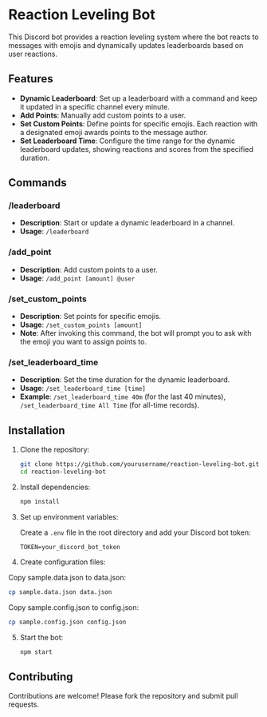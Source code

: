 # Reaction Leveling Bot

This Discord bot provides a reaction leveling system where the bot reacts to messages with emojis and dynamically updates leaderboards based on user reactions.

## Features

- **Dynamic Leaderboard**: Set up a leaderboard with a command and keep it updated in a specific channel every minute.
- **Add Points**: Manually add custom points to a user.
- **Set Custom Points**: Define points for specific emojis. Each reaction with a designated emoji awards points to the message author.
- **Set Leaderboard Time**: Configure the time range for the dynamic leaderboard updates, showing reactions and scores from the specified duration.

## Commands

### /leaderboard

- **Description**: Start or update a dynamic leaderboard in a channel.
- **Usage**: `/leaderboard`

### /add_point

- **Description**: Add custom points to a user.
- **Usage**: `/add_point [amount] @user`

### /set_custom_points

- **Description**: Set points for specific emojis.
- **Usage**: `/set_custom_points [amount]`
- **Note**: After invoking this command, the bot will prompt you to ask with the emoji you want to assign points to.

### /set_leaderboard_time

- **Description**: Set the time duration for the dynamic leaderboard.
- **Usage**: `/set_leaderboard_time [time]`
- **Example**: `/set_leaderboard_time 40m` (for the last 40 minutes), `/set_leaderboard_time All Time` (for all-time records).

## Installation

1. Clone the repository:

   ```bash
   git clone https://github.com/yourusername/reaction-leveling-bot.git
   cd reaction-leveling-bot
   ```

2. Install dependencies:

   ```bash
   npm install
   ```

3. Set up environment variables:

   Create a `.env` file in the root directory and add your Discord bot token:

   ```
   TOKEN=your_discord_bot_token
   ```

4. Create configuration files:

Copy sample.data.json to data.json:

```bash
cp sample.data.json data.json
```

Copy sample.config.json to config.json:

```bash
cp sample.config.json config.json
```

5. Start the bot:

   ```bash
   npm start
   ```

## Contributing

Contributions are welcome! Please fork the repository and submit pull requests.
